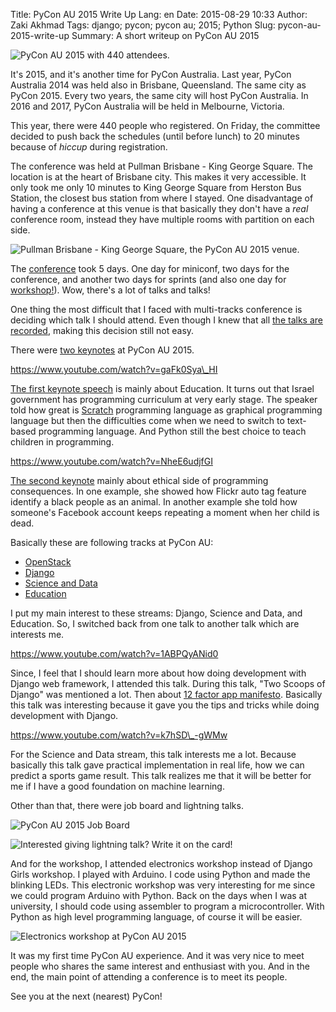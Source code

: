 Title: PyCon AU 2015 Write Up
Lang: en
Date: 2015-08-29 10:33
Author: Zaki Akhmad
Tags: django; pycon; pycon au; 2015; Python
Slug: pycon-au-2015-write-up
Summary: A short writeup on PyCon AU 2015

![PyCon AU 2015 with 440
attendees.]({filename}/images/pycon-au-2015/img_6546.jpg)

It's 2015, and it's another time for PyCon Australia. Last year, PyCon
Australia 2014 was held also in Brisbane, Queensland. The same city as
PyCon 2015. Every two years, the same city will host PyCon Australia. In
2016 and 2017, PyCon Australia will be held in Melbourne, Victoria.

This year, there were 440 people who registered. On Friday, the
committee decided to push back the schedules (until before lunch) to 20
minutes because of *hiccup* during registration.

The conference was held at Pullman Brisbane - King George Square. The
location is at the heart of Brisbane city. This makes it very
accessible. It only took me only 10 minutes to King George Square from
Herston Bus Station, the closest bus station from where I stayed. One
disadvantage of having a conference at this venue is that basically they
don't have a *real* conference room, instead they have multiple rooms
with partition on each side.

![Pullman Brisbane - King George Square, the PyCon AU 2015
venue.]({filename}/images/pycon-au-2015/img_6641.jpg)

The [conference](http://2015.pycon-au.org/programme/about) took 5 days.
One day for miniconf, two days for the conference, and another two days
for sprints (and also one day for
[workshop!](http://2015.pycon-au.org/programme/workshops)). Wow, there's
a lot of talks and talks!

One thing the most difficult that I faced with multi-tracks conference
is deciding which talk I should attend. Even though I knew that all [the
talks are recorded](https://www.youtube.com/user/PyConAU), making this
decision still not easy.

There were [two
keynotes](https://www.youtube.com/playlist?list=PLs4CJRBY5F1LvjmMRjvSUnGJCWGvhRxtI)
at PyCon AU 2015.

https://www.youtube.com/watch?v=gaFk0Sya\_HI

[The first keynote speech](https://2015.pycon-au.org/media/news/38) is
mainly about Education. It turns out that Israel government has
programming curriculum at very early stage. The speaker told how great
is [Scratch](https://scratch.mit.edu/) programming language as graphical
programming language but then the difficulties come when we need to
switch to text-based programming language. And Python still the best
choice to teach children in programming.

https://www.youtube.com/watch?v=NheE6udjfGI

[The second keynote](https://2015.pycon-au.org/media/news/37) mainly
about ethical side of programming consequences. In one example, she
showed how Flickr auto tag feature identify a black people as an animal.
In another example she told how someone's Facebook account keeps
repeating a moment when her child is dead.

Basically these are following tracks at PyCon AU:

-   [OpenStack](https://www.youtube.com/playlist?list=PLs4CJRBY5F1LZECyoAZWhWkaJpF5NHQZW)
-   [Django](https://www.youtube.com/playlist?list=PLs4CJRBY5F1IvHnT3OvHOB49laSsULy_V)
-   [Science and
    Data](https://www.youtube.com/playlist?list=PLs4CJRBY5F1IZYVBLXGX1DRYXHMjUjG8k)
-   [Education](https://www.youtube.com/playlist?list=PLs4CJRBY5F1I5vuApyUXp6bLWly1E-b0s)

I put my main interest to these streams: Django, Science and Data, and
Education. So, I switched back from one talk to another talk which are
interests me.

https://www.youtube.com/watch?v=1ABPQyANid0

Since, I feel that I should learn more about how doing development with
Django web framework, I attended this talk. During this talk, "Two
Scoops of Django" was mentioned a lot. Then about [12 factor app
manifesto](http://12factor.net/). Basically this talk was interesting
because it gave you the tips and tricks while doing development with
Django.

https://www.youtube.com/watch?v=k7hSD\_-gWMw

For the Science and Data stream, this talk interests me a lot. Because
basically this talk gave practical implementation in real life, how we
can predict a sports game result. This talk realizes me that it will be
better for me if I have a good foundation on machine learning.

Other than that, there were job board and lightning talks.

![PyCon AU 2015 Job Board]({filename}/images/pycon-au-2015/img_6567.jpg)

![Interested giving lightning talk? Write it on the
card!]({filename}/images/pycon-au-2015/img_6573.jpg)

And for the workshop, I attended electronics workshop instead of Django
Girls workshop. I played with Arduino. I code using Python and made the
blinking LEDs. This electronic workshop was very interesting for me
since we could program Arduino with Python. Back on the days when I was
at university, I should code using assembler to program a
microcontroller. With Python as high level programming language, of
course it will be easier.

![Electronics workshop at PyCon AU
2015]({filename}/images/pycon-au-2015/img_6684.jpg)

It was my first time PyCon AU experience. And it was very nice to meet
people who shares the same interest and enthusiast with you. And in the
end, the main point of attending a conference is to meet its people.

See you at the next (nearest) PyCon!
